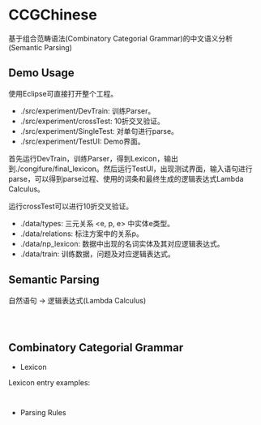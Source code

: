 # CCGChinese

基于组合范畴语法(Combinatory Categorial Grammar)的中文语义分析(Semantic Parsing)
## Demo Usage

使用Eclipse可直接打开整个工程。

- ./src/experiment/DevTrain: 训练Parser。
- ./src/experiment/crossTest: 10折交叉验证。
- ./src/experiment/SingleTest: 对单句进行parse。
- ./src/experiment/TestUI: Demo界面。

首先运行DevTrain，训练Parser，得到Lexicon，输出到./congifure/final_lexicon。然后运行TestUI，出现测试界面，输入语句进行parse，可以得到parse过程、使用的词条和最终生成的逻辑表达式Lambda Calculus。

运行crossTest可以进行10折交叉验证。

- ./data/types: 三元关系 <e, p, e> 中实体e类型。
- ./data/relations: 标注方案中的关系p。
- ./data/np_lexicon: 数据中出现的名词实体及其对应逻辑表达式。
- ./data/train: 训练数据，问题及对应逻辑表达式。

## Semantic Parsing
 
自然语句 -> 逻辑表达式(Lambda Calculus)
 
 ```语句: 西单有什么日本料理
 ```
 
 ```Lambda Calculus: (lambda $0 e (and (restaurant:t $0) (zone:t $0 西单:s) (label:t $0 日本料理:s)))
 ```
 
 ```即: λx.restaurant(x) ∧ zone(x, 西单) ∧ label(x, 日本料理)
 ```

## Combinatory Categorial Grammar

 - Lexicon
 
 Lexicon entry examples:
 
 ```西直门  :- NP : 西直门:s : 3 : 10.0
 ```
 
 ```附近 : S\NP/(S|NP) : (lambda $0 <e,t> (lambda $1 e (lambda $2 e (and ($0 $2) (zone:t $2 $1))))) : 5.40679052197842
 ```
 
 - Parsing Rules
 
 ```X/Y Y/Z => X/Z fcomp
 ```
 
 ```X/Y Y   => X   fapply
 ```
 
 ```Y\Z X\Y => X\Z bcomp
 ```

 ```Y   X\Y => X   bapply
 ```